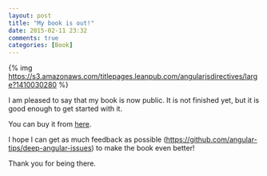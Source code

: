 ```yaml
---
layout: post
title: "My book is out!"
date: 2015-02-11 23:32
comments: true
categories: [Book]
---
```


{% img https://s3.amazonaws.com/titlepages.leanpub.com/angularjsdirectives/large?1410030280 %}

I am pleased to say that my book is now public. It is not finished yet, but it is good enough to get started with it.

You can buy it from [here](https://leanpub.com/angularjsdirectives).

I hope I can get as much feedback as possible (https://github.com/angular-tips/deep-angular-issues) to make the book even better!

Thank you for being there.
